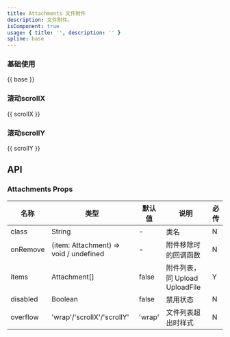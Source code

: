 ```yaml
---
title: Attachments 文件附件
description: 文件附件。
isComponent: true
usage: { title: '', description: '' }
spline: base
---
```


### 基础使用

{{ base }}

### 滚动scrollX

{{ scrollX }}

### 滚动scrollY

{{ scrollY }}

## API

### Attachments Props

名称 | 类型 | 默认值 | 说明 | 必传
-- | -- | -- | -- | --
class | String | - | 类名 | N
onRemove | (item: Attachment) => void / undefined | - | 附件移除时的回调函数 | N
items | Attachment[] | false | 附件列表，同 Upload UploadFile | Y
disabled | Boolean | false | 禁用状态 | N
overflow | 'wrap'/'scrollX'/'scrollY' | 'wrap' | 文件列表超出时样式 | N

